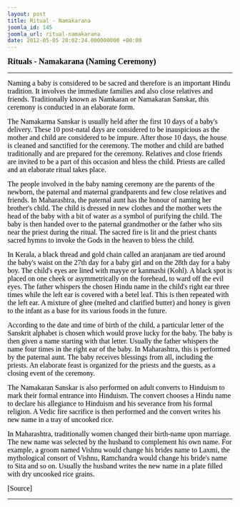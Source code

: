 ```yaml
---
layout: post
title: Ritual - Namakarana
joomla_id: 145
joomla_url: ritual-namakarana
date: 2012-05-05 20:02:24.000000000 +00:00
---
```

<p dir="ltr"><span style="font-size: 14pt;"><span style="font-family: trebuchet ms,geneva;"><b><span style="color: #000000; font-family: verdana,geneva;"><span id=":58" class="hP"><b><span style="font-size: 13.5pt; line-height: 115%;">Rituals - Namakarana (Naming Ceremony)</span></b></span></span><br /></b></span></span></p>
<hr />
<p><span style="font-family: trebuchet ms,geneva; font-size: 12pt; color: #808080;"><span style="font-family: verdana,geneva; color: #000000;">Naming a baby is considered to be sacred and therefore is an important Hindu tradition. It involves the immediate families and also close relatives and friends. Traditionally known as Namkaran or Namakaran Sanskar, this ceremony is conducted in an elaborate form.</span></span></p>
<p><span style="font-family: verdana,geneva; font-size: 12pt; color: #000000;">The Namakarma Sanskar is usually held after the first 10 days of a baby's delivery. These 10 post-natal days are considered to be inauspicious as the mother and child are considered to be impure. After those 10 days, the house is cleaned and sanctified for the ceremony. The mother and child are bathed traditionally and are prepared for the ceremony. Relatives and close friends are invited to be a part of this occasion and bless the child. Priests are called and an elaborate ritual takes place.</span></p>
<p><span style="font-family: verdana,geneva; font-size: 12pt; color: #000000;">The people involved in the baby naming ceremony are the parents of the newborn, the paternal and maternal grandparents and few close relatives and friends. In <span style="text-decoration: none;">Maharashtra</span>, the paternal aunt has the honour of naming her brother's child. The child is dressed in new clothes and the mother wets the head of the baby with a bit of water as a symbol of purifying the child. The baby is then handed over to the paternal grandmother or the father who sits near the priest during the ritual. The sacred fire is lit and the priest chants sacred hymns to invoke the Gods in the heaven to bless the child.</span></p>
<p><span style="font-family: verdana,geneva; font-size: 12pt; color: #000000;">In <span style="text-decoration: none;">Kerala</span>, a black thread and gold chain called an <span style="text-decoration: none;">aranjanam</span> are tied around the baby's waist on the 27th day for a baby girl and on the 28th day for a baby boy. The child's eyes are lined with mayye or kanmashi (Kohl). A black spot is placed on one cheek or asymmetrically on the forehead, to ward off the evil eyes. The father whispers the chosen Hindu name in the child's right ear three times while the left ear is covered with a <span style="text-decoration: none;">betel</span> leaf. This is then repeated with the left ear. A mixture of <span style="color: #000000; text-decoration: none;">ghee</span> (melted and clarified butter) and honey is given to the infant as a base for its various foods in the future.</span></p>
<p><span style="font-family: verdana,geneva; font-size: 12pt; color: #000000;">According to the date and time of birth of the child, a particular letter of the Sanskrit alphabet is chosen which would prove lucky for the baby. The baby is then given a name starting with that letter. Usually the father whispers the name four times in the right ear of the baby. In <span style="text-decoration: none;">Maharashtra</span>, this is performed by the paternal aunt. The baby receives blessings from all, including the priests. An elaborate feast is organized for the priests and the guests, as a closing event of the ceremony.</span></p>
<p><span style="font-family: verdana,geneva; font-size: 12pt; color: #000000;">The Namakaran Sanskar is also performed on adult converts to Hinduism to mark their formal entrance into Hinduism. The convert chooses a Hindu name to declare his allegiance to Hinduism and his severance from his formal religion. A Vedic fire sacrifice is then performed and the convert writes his new name in a tray of uncooked rice.</span></p>
<p><span style="font-family: verdana,geneva; font-size: 12pt; color: #000000;">In <span style="text-decoration: none;">Maharashtra</span>, traditionally women changed their birth-name upon marriage. The new name was selected by the husband to complement his own name. For example, a groom named <span style="text-decoration: none;">Vishnu</span> would change his brides name to <span style="text-decoration: none;">Laxmi</span>, the mythological consort of Vishnu, <span style="text-decoration: none;">Ramchandra</span> would change his bride's name to <span style="text-decoration: none;">Sita</span> and so on. Usually the husband writes the new name in a plate filled with dry uncooked rice grains.</span></p>
<p style="text-align: justify; line-height: normal;"><span style="font-size: 12pt; font-family: verdana,geneva; color: #000000;">[Source]</span></p>
<hr />
<p>&nbsp;</p>
<p>&nbsp;</p>
<p>&nbsp;</p>
